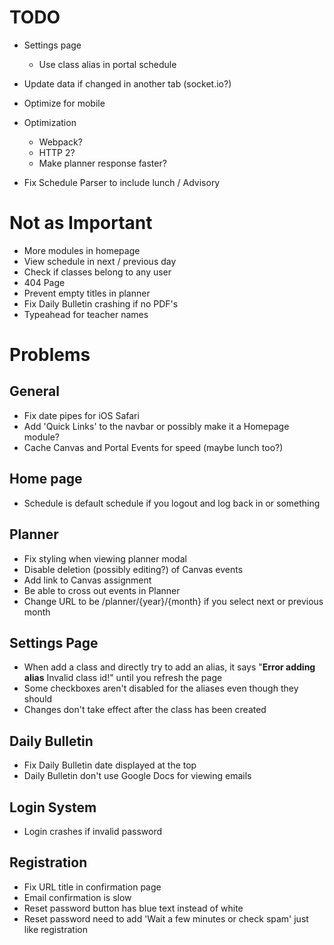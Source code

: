 # TODO
- Settings page
  - Use class alias in portal schedule
- Update data if changed in another tab (socket.io?)
- Optimize for mobile

- Optimization
  - Webpack?
  - HTTP 2?
  - Make planner response faster?

- Fix Schedule Parser to include lunch / Advisory

# Not as Important
- More modules in homepage
- View schedule in next / previous day
- Check if classes belong to any user
- 404 Page
- Prevent empty titles in planner
- Fix Daily Bulletin crashing if no PDF's
- Typeahead for teacher names

# Problems

## General
- Fix date pipes for iOS Safari
- Add 'Quick Links' to the navbar or possibly make it a Homepage module?
- Cache Canvas and Portal Events for speed (maybe lunch too?)

## Home page
- Schedule is default schedule if you logout and log back in or something

## Planner
- Fix styling when viewing planner modal
- Disable deletion (possibly editing?) of Canvas events
- Add link to Canvas assignment
- Be able to cross out events in Planner
- Change URL to be /planner/{year}/{month} if you select next or previous month

## Settings Page
- When add a class and directly try to add an alias, it says "**Error adding alias** Invalid class id!" until you refresh the page
- Some checkboxes aren't disabled for the aliases even though they should
- Changes don't take effect after the class has been created

## Daily Bulletin
- Fix Daily Bulletin date displayed at the top
- Daily Bulletin don't use Google Docs for viewing emails

## Login System
- Login crashes if invalid password

## Registration
- Fix URL title in confirmation page
- Email confirmation is slow
- Reset password button has blue text instead of white
- Reset password need to add 'Wait a few minutes or check spam' just like registration
